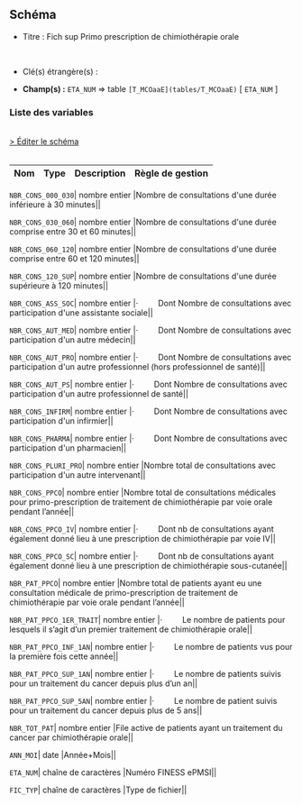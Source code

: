 ## Schéma


- Titre : Fich sup Primo prescription de chimiothérapie orale
<br />



- Clé(s) étrangère(s) : <br />

- **Champ(s) :** `ETA_NUM`
  => table `[T_MCOaaE](tables/T_MCOaaE)` [ `ETA_NUM` ]<br />

 
### Liste des variables
<br />
<div>
    <a href="https://gitlab.com/healthdatahub/applications-du-hdh/schema-snds/-/tree/master/schemas/PMSI MCO/T_MCOaaSUP_PPCO.json"
       target="_blank" rel="noopener noreferrer">> Éditer le schéma</a>
</div>
<br />

Nom | Type | Description | Règle de gestion
-|-|-|-



`NBR_CONS_000_030`| nombre entier |Nombre de consultations d'une durée inférieure à 30 minutes||

`NBR_CONS_030_060`| nombre entier |Nombre de consultations d'une durée comprise entre 30 et 60 minutes||

`NBR_CONS_060_120`| nombre entier |Nombre de consultations d'une durée comprise entre 60 et 120 minutes||

`NBR_CONS_120_SUP`| nombre entier |Nombre de consultations d'une durée supérieure à 120 minutes||

`NBR_CONS_ASS_SOC`| nombre entier |·         Dont Nombre de consultations avec participation d'une assistante sociale||

`NBR_CONS_AUT_MED`| nombre entier |·         Dont Nombre de consultations avec participation d'un autre médecin||

`NBR_CONS_AUT_PRO`| nombre entier |·         Dont Nombre de consultations avec participation d'un autre professionnel (hors professionnel de santé)||

`NBR_CONS_AUT_PS`| nombre entier |·         Dont Nombre de consultations avec participation d'un autre professionnel de santé||

`NBR_CONS_INFIRM`| nombre entier |·         Dont Nombre de consultations avec participation d'un infirmier||

`NBR_CONS_PHARMA`| nombre entier |·         Dont Nombre de consultations avec participation d'un pharmacien||

`NBR_CONS_PLURI_PRO`| nombre entier |Nombre total de consultations avec participation d'un autre intervenant||

`NBR_CONS_PPCO`| nombre entier |Nombre total de consultations médicales pour primo-prescription de traitement de chimiothérapie par voie orale pendant l’année||

`NBR_CONS_PPCO_IV`| nombre entier |·         Dont nb de consultations ayant également donné lieu à une prescription de chimiothérapie par voie IV||

`NBR_CONS_PPCO_SC`| nombre entier |·         Dont nb de consultations ayant également donné lieu à une prescription de chimiothérapie sous-cutanée||

`NBR_PAT_PPCO`| nombre entier |Nombre total de patients ayant eu une consultation médicale de primo-prescription de traitement de chimiothérapie par voie orale pendant l’année||

`NBR_PAT_PPCO_1ER_TRAIT`| nombre entier |·         Le nombre de patients pour lesquels il s’agit d’un premier traitement de chimiothérapie orale||

`NBR_PAT_PPCO_INF_1AN`| nombre entier |·         Le nombre de patients vus pour la première fois cette année||

`NBR_PAT_PPCO_SUP_1AN`| nombre entier |·         Le nombre de patients suivis pour un traitement du cancer depuis plus d’un an||

`NBR_PAT_PPCO_SUP_5AN`| nombre entier |·         Le nombre de patient suivis pour un traitement du cancer depuis plus de 5 ans||

`NBR_TOT_PAT`| nombre entier |File active de patients ayant un traitement du cancer par chimiothérapie orale||

`ANN_MOI`| date |Année+Mois||

`ETA_NUM`| chaîne de caractères |Numéro FINESS ePMSI||

`FIC_TYP`| chaîne de caractères |Type de fichier||
